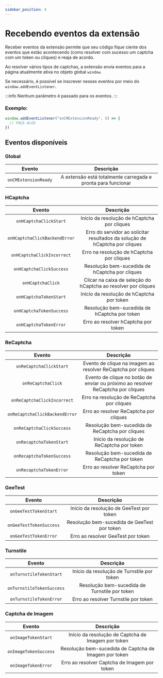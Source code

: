 ```yaml
---
sidebar_position: 4
---
```



# Recebendo eventos da extensão

Receber eventos da extensão permite que seu código fique ciente dos eventos que estão acontecendo (como resolver com sucesso um captcha com um token ou cliques) e reaja de acordo.

Ao resolver vários tipos de captchas, a extensão envia eventos para a página atualmente ativa no objeto global `window`.

Se necessário, é possível se inscrever nesses eventos por meio do `window.addEventListener`.

:::info
Nenhum parâmetro é passado para os eventos.
:::

### **Exemplo:**
```js
window.addEventListener("onCMExtensionReady", () => {
  // FAÇA ALGO
})
```

## Eventos disponíveis

### Global
|**Evento**|**Descrição**|
| :-: | :-: |
|`onCMExtensionReady`|A extensão está totalmente carregada e pronta para funcionar|

### HCaptcha
|**Evento**|**Descrição**|
| :-: | :-: |
|`onHCaptchaClickStart`|Início da resolução de hCaptcha por cliques|
|`onHCaptchaClickBackendError`|Erro do servidor ao solicitar resultados da solução de hCaptcha por cliques|
|`onHCaptchaClickIncorrect`|Erro na resolução de hCaptcha por cliques|
|`onHCaptchaClickSuccess`|Resolução bem-sucedida de hCaptcha por cliques|
|`onHCaptchaClick`|Clicar na caixa de seleção do hCaptcha ao resolver por cliques|
|`onHCaptchaTokenStart`|Início da resolução de hCaptcha por token|
|`onHCaptchaTokenSuccess`|Resolução bem-sucedida de hCaptcha por token|
|`onHCaptchaTokenError`|Erro ao resolver hCaptcha por token|

### ReCaptcha
|**Evento**|**Descrição**|
| :-: | :-: |
|`onReCaptchaClickStart`|Evento de clique na imagem ao resolver ReCaptcha por cliques|
|`onReCaptchaClick`|Evento de clique no botão de enviar ou próximo ao resolver ReCaptcha por cliques|
|`onReCaptchaClickIncorrect`|Erro na resolução de ReCaptcha por cliques|
|`onReCaptchaClickBackendError`|Erro ao resolver ReCaptcha por cliques|
|`onReCaptchaClickSuccess`|Resolução bem-sucedida de ReCaptcha por cliques|
|`onRecaptchaTokenStart`|Início da resolução de ReCaptcha por token|
|`onRecaptchaTokenSuccess`|Resolução bem-sucedida de ReCaptcha por token|
|`onRecaptchaTokenError`|Erro ao resolver ReCaptcha por token|

### GeeTest
|**Evento**|**Descrição**|
| :-: | :-: |
|`onGeeTestTokenStart`|Início da resolução de GeeTest por token|
|`onGeeTestTokenSuccess`|Resolução bem-sucedida de GeeTest por token|
|`onGeeTestTokenError`|Erro ao resolver GeeTest por token|

### Turnstile
|**Evento**|**Descrição**|
| :-: | :-: |
|`onTurnstileTokenStart`|Início da resolução de Turnstile por token|
|`onTurnstileTokenSuccess`|Resolução bem-sucedida de Turnstile por token|
|`onTurnstileTokenError`|Erro ao resolver Turnstile por token|

### Captcha de Imagem
|**Evento**|**Descrição**|
| :-: | :-: |
|`onImageTokenStart`|Início da resolução de Captcha de Imagem por token|
|`onImageTokenSuccess`|Resolução bem-sucedida de Captcha de Imagem por token|
|`onImageTokenError`|Erro ao resolver Captcha de Imagem por token|